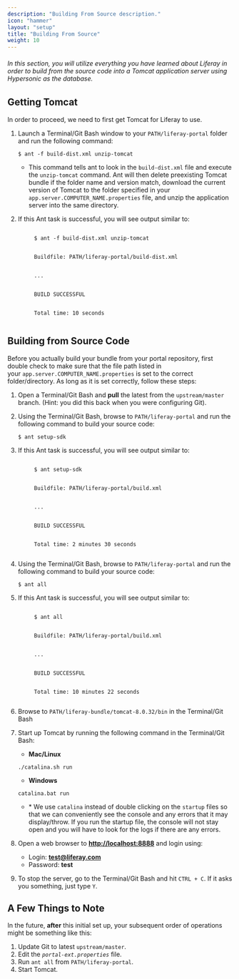 ```yaml
---
description: "Building From Source description."
icon: "hammer"
layout: "setup"
title: "Building From Source"
weight: 10
---
```


###### In this section, you will utilize everything you have learned about Liferay in order to build from the source code into a Tomcat application server using Hypersonic as the database.

<article id="gettingTomcat">

## Getting Tomcat

In order to proceed, we need to first get Tomcat for Liferay to use.

1. Launch a Terminal/Git Bash window to your `PATH/liferay-portal` folder and run the following command:

	```
	$ ant -f build-dist.xml unzip-tomcat
	```

	- This command tells ant to look in the `build-dist.xml` file and execute the `unzip-tomcat` command. Ant will then delete preexisting Tomcat bundle if the folder name and version match, download the current version of Tomcat to the folder specified in your `app.server.COMPUTER_NAME.properties` file, and unzip the application server into the same directory.

2. If this Ant task is successful, you will see output similar to:
	<pre><code>
		$ ant -f build-dist.xml unzip-tomcat
		<br>
		Buildfile: PATH/liferay-portal/build-dist.xml
		<br>
		...
		<br>
		BUILD SUCCESSFUL
		<br>
		Total time: 10 seconds
	</code></pre>

</article>

<article id="buildingFromSource">

## Building from Source Code

Before you actually build your bundle from your portal repository, first double check to make sure that the file path listed in your `app.server.COMPUTER_NAME.properties` is set to the correct folder/directory. As long as it is set correctly, follow these steps:

1. Open a Terminal/Git Bash and **pull** the latest from the `upstream/master` branch. (Hint: you did this back when you were configuring Git).
2. Using the Terminal/Git Bash, browse to `PATH/liferay-portal` and run the following command to build your source code:

	```
	$ ant setup-sdk
	```

3. If this Ant task is successful, you will see output similar to:

	<pre><code>
		$ ant setup-sdk
		<br>
		Buildfile: PATH/liferay-portal/build.xml
		<br>
		...
		<br>
		BUILD SUCCESSFUL
		<br>
		Total time: 2 minutes 30 seconds
	</code></pre>

4. Using the Terminal/Git Bash, browse to `PATH/liferay-portal` and run the following command to build your source code:

	```
	$ ant all
	```

5. If this Ant task is successful, you will see output similar to:

	<pre><code>
		$ ant all
		<br>
		Buildfile: PATH/liferay-portal/build.xml
		<br>
		...
		<br>
		BUILD SUCCESSFUL
		<br>
		Total time: 10 minutes 22 seconds
	</code></pre>

6. Browse to `PATH/liferay-bundle/tomcat-8.0.32/bin` in the Terminal/Git Bash
7. Start up Tomcat by running the following command in the Terminal/Git Bash:

	- **Mac/Linux**

	```
	./catalina.sh run
	```

	- **Windows**

	```
	catalina.bat run
	```

	- \* We use `catalina` instead of double clicking on the `startup` files so that we can conveniently see the console and any errors that it may display/throw. If you run the startup file, the console will not stay open and you will have to look for the logs if there are any errors.

8. Open a web browser to **<http://localhost:8888>** and login using:

	- Login: **test@liferay.com**
	- Password: **test**

9. To stop the server, go to the Terminal/Git Bash and hit `CTRL + C`. If it asks you something, just type `Y`.

</article>

<article id="extraNotes">

## A Few Things to Note

In the future, **after** this initial set up, your subsequent order of operations might be something like this:

1. Update Git to latest `upstream/master`.
2. Edit the _`portal-ext.properties`_ file.
3. Run `ant all` from `PATH/liferay-portal`.
4. Start Tomcat.

</article>